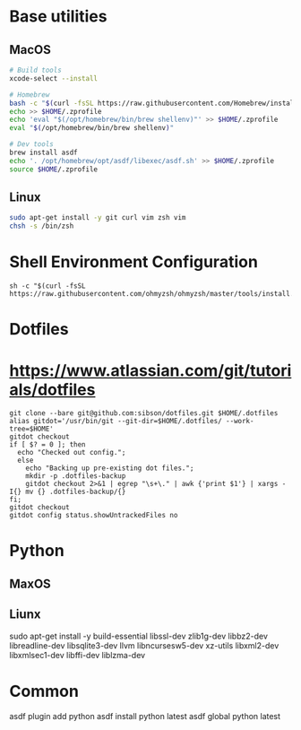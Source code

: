 
# Base utilities

## MacOS

```sh
# Build tools
xcode-select --install

# Homebrew
bash -c "$(curl -fsSL https://raw.githubusercontent.com/Homebrew/install/HEAD/install.sh)"
echo >> $HOME/.zprofile
echo 'eval "$(/opt/homebrew/bin/brew shellenv)"' >> $HOME/.zprofile
eval "$(/opt/homebrew/bin/brew shellenv)"

# Dev tools
brew install asdf
echo '. /opt/homebrew/opt/asdf/libexec/asdf.sh' >> $HOME/.zprofile
source $HOME/.zprofile
```

## Linux
```sh
sudo apt-get install -y git curl vim zsh vim
chsh -s /bin/zsh
```

# Shell Environment Configuration
```
sh -c "$(curl -fsSL https://raw.githubusercontent.com/ohmyzsh/ohmyzsh/master/tools/install.sh)"
```

# Dotfiles
# https://www.atlassian.com/git/tutorials/dotfiles
```
git clone --bare git@github.com:sibson/dotfiles.git $HOME/.dotfiles
alias gitdot='/usr/bin/git --git-dir=$HOME/.dotfiles/ --work-tree=$HOME'
gitdot checkout
if [ $? = 0 ]; then
  echo "Checked out config.";
  else
    echo "Backing up pre-existing dot files.";
    mkdir -p .dotfiles-backup
    gitdot checkout 2>&1 | egrep "\s+\." | awk {'print $1'} | xargs -I{} mv {} .dotfiles-backup/{}
fi;
gitdot checkout
gitdot config status.showUntrackedFiles no
```

# Python

## MaxOS

## Liunx
sudo apt-get install -y build-essential libssl-dev zlib1g-dev libbz2-dev libreadline-dev libsqlite3-dev llvm libncursesw5-dev xz-utils libxml2-dev libxmlsec1-dev libffi-dev liblzma-dev

# Common
asdf plugin add python
asdf install python latest
asdf global python latest
